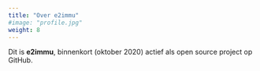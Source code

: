```yaml
---
title: "Over e2immu"
#image: "profile.jpg"
weight: 8
---
```


Dit is **e2immu**, binnenkort (oktober 2020) actief als open source project op GitHub.